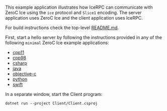 This example application illustrates how IceRPC can communicate with ZeroC Ice using the `ice` protocol and `Slice1`
encoding. The server application uses ZeroC Ice and the client application uses IceRPC.

For build instructions check the top-level [README.md](../../.../README.md).

First, start a hello server by following the instructions provided in any of the following `minimal` ZeroC Ice example
applications:

- [cpp11][1]
- [cpp98][2]
- [csharp][3]
- [java][4]
- [objective-c][5]
- [python][6]
- [swift][7]

In a separate window, start the Client program:

```shell
dotnet run --project Client/Client.csproj
```

[1]: https://github.com/zeroc-ice/ice-demos/tree/3.7/cpp11/Ice/minimal
[2]: https://github.com/zeroc-ice/ice-demos/tree/3.7/cpp98/Ice/minimal
[3]: https://github.com/zeroc-ice/ice-demos/tree/3.7/csharp/Ice/minimal
[4]: https://github.com/zeroc-ice/ice-demos/tree/3.7/java/Ice/minimal
[5]: https://github.com/zeroc-ice/ice-demos/tree/3.7/objective-c/Ice/minimal
[6]: https://github.com/zeroc-ice/ice-demos/tree/3.7/python/Ice/minimal
[7]: https://github.com/zeroc-ice/ice-demos/tree/3.7/swift/Ice/minimal
